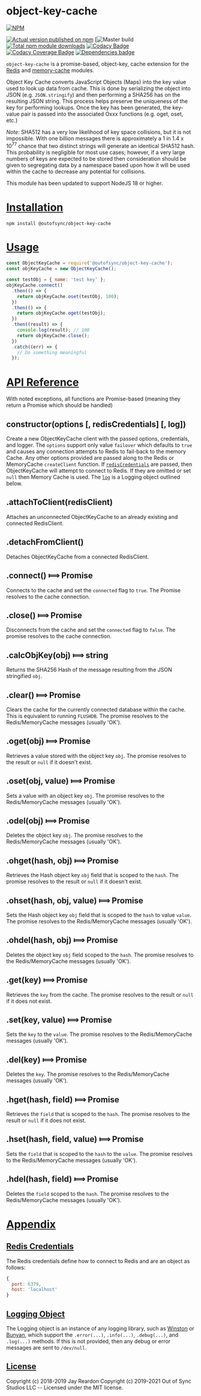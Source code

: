# object-key-cache

[![NPM](https://nodei.co/npm/@outofsync/object-key-cache.png?downloads=true)](https://nodei.co/npm/@outofsync/object-key-cache/)

[![Actual version published on npm](http://img.shields.io/npm/v/@outofsync/object-key-cache.svg)](https://www.npmjs.org/package/@outofsync/object-key-cache)
[![Master build](https://github.com/OutOfSyncStudios/object-key-cache/OutOfSyncStudios/object-key-cache/actions/workflows/build-master.yml)
[![Total npm module downloads](http://img.shields.io/npm/dt/@outofsync/object-key-cache.svg)](https://www.npmjs.org/package/@outofsync/object-key-cache)
[![Codacy Badge](https://app.codacy.com/project/badge/Grade/ccf8fe0a6c99425589f55b844aef0526)](https://www.codacy.com/gh/OutOfSyncStudios/object-key-cache/dashboard?utm_source=github.com&amp;utm_medium=referral&amp;utm_content=OutOfSyncStudios/object-key-cache&amp;utm_campaign=Badge_Grade)
[![Codacy Coverage Badge](https://app.codacy.com/project/badge/Coverage/ccf8fe0a6c99425589f55b844aef0526)](https://www.codacy.com/gh/OutOfSyncStudios/object-key-cache/dashboard?utm_source=github.com&utm_medium=referral&utm_content=OutOfSyncStudios/object-key-cache&utm_campaign=Badge_Coverage)
[![Dependencies badge](https://david-dm.org/OutOfSyncStudios/object-key-cache/status.svg)](https://david-dm.org/OutOfSyncStudios/object-key-cache?view=list)

`object-key-cache` is a promise-based, object-key, cache extension for the [Redis](https://www.npmjs.com/package/redis) and [memory-cache](https://www.npmjs.com/package/@outofsync/memory-cache) modules.

Object Key Cache converts JavaScript Objects (Maps) into the key value used to look up data from cache. This is done by serializing the object into JSON (e.g. `JSON.stringify`) and then performing a SHA256 has on the resulting JSON string. This process helps preserve the uniqueness of the key for performing lookups. Once the key has been generated, the key-value pair is passed into the associated Oxxx functions (e.g. oget, oset, etc.)

*Note:* SHA512 has a very low likelihood of key space collisions, but it is not impossible. With one billion messages there is approximately a 1 in 1.4 x 10<sup>77</sup> chance that two distinct strings will generate an identical SHA512 hash. This probability is negligible for most use cases; however, if a very large numbers of keys are expected to be stored then consideration should be given to segregating data by a namespace based upon how it will be used within the cache to decrease any potential for collisions.

This module has been updated to support NodeJS 18 or higher.

# [Installation](#installation)
<a name="installation"></a>

```shell
npm install @outofsync/object-key-cache
```

# [Usage](#usage)
<a name="usage"></a>

```js
const ObjectKeyCache = require('@outofsync/object-key-cache');
const objKeyCache = new ObjectKeyCache();

const testObj = { name: 'test key' };
objKeyCache.connect()
  .then(() => {
    return objKeyCache.oset(testObj, 100);
  })
  .then(() => {
    return objKeyCache.oget(testObj);
  })
  .then((result) => {
    console.log(result); // 100
    return objKeyCache.close();
  })
  .catch((err) => {
    // Do something meaningful
  });
```

# [API Reference](#api)
<a name="api"></a>
With noted exceptions, all functions are Promise-based (meaning they return a Promise which should be handled)

## constructor(options [, redisCredentials] [, log])
Create a new ObjectKeyCache client with the passed options, credentials, and logger. The `options` support only value `failover` which defaults to `true` and causes any connection attempts to Redis to fail-back to the memory Cache. Any other options provided are passed along to the Redis or MemoryCache `createClient` function. If [`redisCredentials`](#redis-credentials) are passed, then ObjectKeyCache will attempt to connect to Redis. If they are omitted or set `null` then Memory Cache is used. The [`log`](#logging-obj) is a Logging object outlined below.

## .attachToClient(redisClient)
Attaches an unconnected ObjectKeyCache to an already existing and connected RedisClient.

## .detachFromClient()
Detaches ObjectKeyCache from a connected RedisClient.

## .connect() &#x27fe; Promise
Connects to the cache and set the `connected` flag to `true`. The Promise resolves to the cache connection.

## .close() &#x27fe; Promise
Disconnects from the cache and set the `connected` flag to `false`. The promise resolves to the cache connection.

## .calcObjKey(obj) &#x27fe; string
Returns the SHA256 Hash of the message resulting from the JSON stringified `obj`.

## .clear() &#x27fe; Promise
Clears the cache for the currently connected database within the cache. This is equivalent to running `FLUSHDB`.  The promise resolves to the Redis/MemoryCache messages (usually 'OK').

## .oget(obj) &#x27fe; Promise
Retrieves a value stored with the object key `obj`. The promise resolves to the result or `null` if it doesn't exist.

## .oset(obj, value) &#x27fe; Promise
Sets a value with an object key `obj`. The promise resolves to the Redis/MemoryCache messages (usually 'OK').

## .odel(obj) &#x27fe; Promise
Deletes the object key `obj`. The promise resolves to the Redis/MemoryCache messages (usually 'OK').

## .ohget(hash, obj) &#x27fe; Promise
Retrieves the Hash object key `obj` field that is scoped to the `hash`. The promise resolves to the result or `null` if it doesn't exist.

## .ohset(hash, obj, value) &#x27fe; Promise
Sets the Hash object key `obj` field that is scoped to the `hash` to value `value`. The promise resolves to the Redis/MemoryCache messages (usually 'OK').

## .ohdel(hash, obj) &#x27fe; Promise
Deletes the object key `obj` field scoped to the `hash`. The promise resolves to the Redis/MemoryCache messages (usually 'OK').

## .get(key) &#x27fe; Promise
Retrieves the `key` from the cache. The promise resolves to the result or `null` if it does not exist.

## .set(key, value) &#x27fe; Promise
Sets the `key` to the `value`. The promise resolves to the Redis/MemoryCache messages (usually 'OK').

## .del(key) &#x27fe; Promise
Deletes the `key`. The promise resolves to the Redis/MemoryCache messages (usually 'OK').

## .hget(hash, field) &#x27fe; Promise
Retrieves the `field` that is scoped to the `hash`. The promise resolves to the result or `null` if it does not exist.

## .hset(hash, field, value) &#x27fe; Promise
Sets the `field` that is scoped to the `hash` to the `value`. The promise resolves to the Redis/MemoryCache messages (usually 'OK').


## .hdel(hash, field) &#x27fe; Promise
Deletes the `field` scoped to the `hash`. The promise resolves to the Redis/MemoryCache messages (usually 'OK').

# [Appendix](#appendix)
<a name="appendix"></a>

## [Redis Credentials](#redis-credentials)
<a name="redis-credentials"></a>
The Redis credentials define how to connect to Redis and are an object as follows:
```js
{
  port: 6379,
  host: 'localhost'
}
```

## [Logging Object](#logging-obj)
<a name="logging-obj"></a>
The Logging object is an instance of any logging library, such as [Winston](https://www.npmjs.com/package/winston) or [Bunyan](https://www.npmjs.com/package/bunyan), which support the `.error(...)`, `.info(...)`, `.debug(...)`, and `.log(...)` methods. If this is not provided, then any debug or error messages are sent to `/dev/null`.

## [License](#license)
<a name="license"></a>

Copyright (c) 2018-2019 Jay Reardon
Copyright (c) 2019-2021 Out of Sync Studios LLC -- Licensed under the MIT license.
